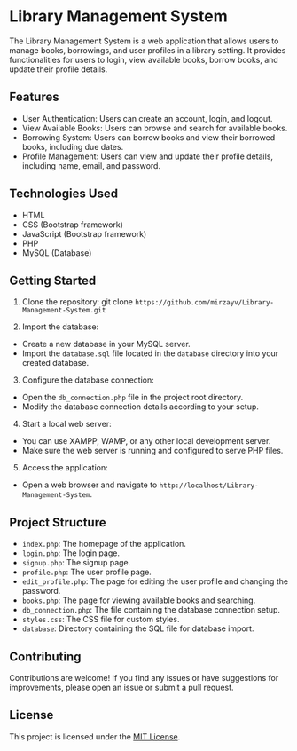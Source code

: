 # Library Management System

The Library Management System is a web application that allows users to manage books, borrowings, and user profiles in a library setting. It provides functionalities for users to login, view available books, borrow books, and update their profile details.

## Features

- User Authentication: Users can create an account, login, and logout.
- View Available Books: Users can browse and search for available books.
- Borrowing System: Users can borrow books and view their borrowed books, including due dates.
- Profile Management: Users can view and update their profile details, including name, email, and password.

## Technologies Used

- HTML
- CSS (Bootstrap framework)
- JavaScript (Bootstrap framework)
- PHP
- MySQL (Database)

## Getting Started

1. Clone the repository: git clone `https://github.com/mirzayv/Library-Management-System.git`

2. Import the database:

- Create a new database in your MySQL server.
- Import the `database.sql` file located in the `database` directory into your created database.

3. Configure the database connection:

- Open the `db_connection.php` file in the project root directory.
- Modify the database connection details according to your setup.

4. Start a local web server:

- You can use XAMPP, WAMP, or any other local development server.
- Make sure the web server is running and configured to serve PHP files.

5. Access the application:

- Open a web browser and navigate to `http://localhost/Library-Management-System`.

## Project Structure

- `index.php`: The homepage of the application.
- `login.php`: The login page.
- `signup.php`: The signup page.
- `profile.php`: The user profile page.
- `edit_profile.php`: The page for editing the user profile and changing the password.
- `books.php`: The page for viewing available books and searching.
- `db_connection.php`: The file containing the database connection setup.
- `styles.css`: The CSS file for custom styles.
- `database`: Directory containing the SQL file for database import.

## Contributing

Contributions are welcome! If you find any issues or have suggestions for improvements, please open an issue or submit a pull request.

## License

This project is licensed under the [MIT License](LICENSE).
